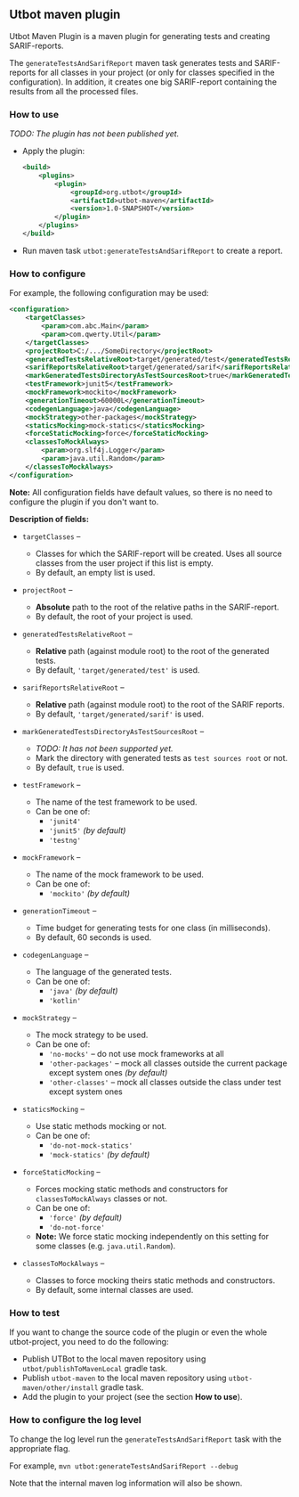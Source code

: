 ## Utbot maven plugin

Utbot Maven Plugin is a maven plugin for generating tests and creating SARIF-reports.

The `generateTestsAndSarifReport` maven task generates tests and SARIF-reports for all classes in your project (or only for classes specified in the configuration).
In addition, it creates one big SARIF-report containing the results from all the processed files.


### How to use

_TODO: The plugin has not been published yet._

- Apply the plugin:
  ```XML
  <build>
      <plugins>
          <plugin>
              <groupId>org.utbot</groupId>
              <artifactId>utbot-maven</artifactId>
              <version>1.0-SNAPSHOT</version>
          </plugin>
      </plugins>
  </build>
  ```

- Run maven task `utbot:generateTestsAndSarifReport` to create a report.


### How to configure

For example, the following configuration may be used:

```XML
<configuration>
    <targetClasses>
        <param>com.abc.Main</param>
        <param>com.qwerty.Util</param>
    </targetClasses>
    <projectRoot>C:/.../SomeDirectory</projectRoot>
    <generatedTestsRelativeRoot>target/generated/test</generatedTestsRelativeRoot>
    <sarifReportsRelativeRoot>target/generated/sarif</sarifReportsRelativeRoot>
    <markGeneratedTestsDirectoryAsTestSourcesRoot>true</markGeneratedTestsDirectoryAsTestSourcesRoot>
    <testFramework>junit5</testFramework>
    <mockFramework>mockito</mockFramework>
    <generationTimeout>60000L</generationTimeout>
    <codegenLanguage>java</codegenLanguage>
    <mockStrategy>other-packages</mockStrategy>
    <staticsMocking>mock-statics</staticsMocking>
    <forceStaticMocking>force</forceStaticMocking>
    <classesToMockAlways>
        <param>org.slf4j.Logger</param>
        <param>java.util.Random</param>
    </classesToMockAlways>
</configuration>
```

**Note:** All configuration fields have default values, so there is no need to configure the plugin if you don't want to.

**Description of fields:**
- `targetClasses` &ndash;
    - Classes for which the SARIF-report will be created.
      Uses all source classes from the user project if this list is empty.
    - By default, an empty list is used.

- `projectRoot` &ndash;
    - **Absolute** path to the root of the relative paths in the SARIF-report.
    - By default, the root of your project is used.

- `generatedTestsRelativeRoot` &ndash;
    - **Relative** path (against module root) to the root of the generated tests.
    - By default, `'target/generated/test'` is used.

- `sarifReportsRelativeRoot` &ndash;
    - **Relative** path (against module root) to the root of the SARIF reports.
    - By default, `'target/generated/sarif'` is used.

- `markGeneratedTestsDirectoryAsTestSourcesRoot` &ndash;
    - _TODO: It has not been supported yet._
    - Mark the directory with generated tests as `test sources root` or not.
    - By default, `true` is used.

- `testFramework` &ndash;
    - The name of the test framework to be used.
    - Can be one of:
        - `'junit4'`
        - `'junit5'` _(by default)_
        - `'testng'`

- `mockFramework` &ndash;
    - The name of the mock framework to be used.
    - Can be one of:
        - `'mockito'` _(by default)_

- `generationTimeout` &ndash;
    - Time budget for generating tests for one class (in milliseconds).
    - By default, 60 seconds is used.

- `codegenLanguage` &ndash;
    - The language of the generated tests.
    - Can be one of:
        - `'java'` _(by default)_
        - `'kotlin'`

- `mockStrategy` &ndash;
    - The mock strategy to be used.
    - Can be one of:
        - `'no-mocks'` &ndash; do not use mock frameworks at all
        - `'other-packages'` &ndash; mock all classes outside the current package except system ones _(by default)_
        - `'other-classes'` &ndash; mock all classes outside the class under test except system ones

- `staticsMocking` &ndash;
    - Use static methods mocking or not.
    - Can be one of:
        - `'do-not-mock-statics'`
        - `'mock-statics'` _(by default)_

- `forceStaticMocking` &ndash;
    - Forces mocking static methods and constructors for `classesToMockAlways` classes or not.
    - Can be one of:
        - `'force'` _(by default)_
        - `'do-not-force'`
    - **Note:** We force static mocking independently on this setting for some classes (e.g. `java.util.Random`).

- `classesToMockAlways` &ndash;
    - Classes to force mocking theirs static methods and constructors.
    - By default, some internal classes are used.


### How to test

If you want to change the source code of the plugin or even the whole utbot-project,
you need to do the following:
- Publish UTBot to the local maven repository using `utbot/publishToMavenLocal` gradle task.
- Publish `utbot-maven` to the local maven repository using `utbot-maven/other/install` gradle task.
- Add the plugin to your project (see the section __How to use__).

### How to configure the log level

To change the log level run the `generateTestsAndSarifReport` task with the appropriate flag.

For example, `mvn utbot:generateTestsAndSarifReport --debug`

Note that the internal maven log information will also be shown.

